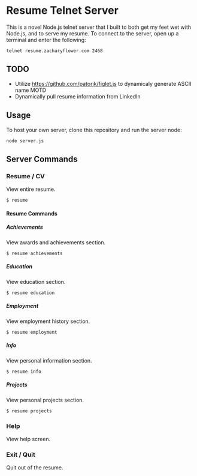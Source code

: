 # Resume Telnet Server

This is a novel Node.js telnet server that I built to both get my feet wet with Node.js, and to serve my resume. To connect to the server, open up a terminal and enter the following:

    telnet resume.zacharyflower.com 2468

## TODO

* Utilize https://github.com/patorjk/figlet.js to dynamicaly generate ASCII
  name MOTD
* Dynamically pull resume information from LinkedIn

## Usage

To host your own server, clone this repository and run the server node:

    node server.js

## Server Commands

### Resume / CV

View entire resume.

    $ resume

#### Resume Commands

##### Achievements

View awards and achievements section.

    $ resume achievements

##### Education

View education section.

    $ resume education
    
##### Employment
    
View employment history section.
    
    $ resume employment
    
##### Info

View personal information section.

    $ resume info
    
##### Projects

View personal projects section.

    $ resume projects

### Help

View help screen.

### Exit / Quit

Quit out of the resume.
